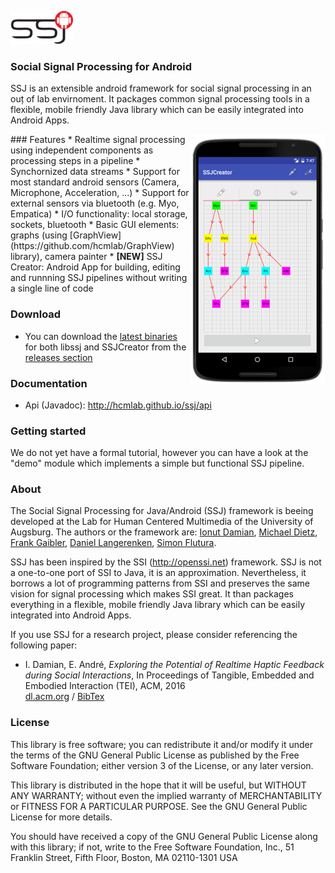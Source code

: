 ![Logo](/assets/logo_w100.png) 
### Social Signal Processing for Android

SSJ is an extensible android framework for social signal processing in an ouț of lab envirnoment. It packages common signal processing tools in a flexible, mobile friendly Java library which can be easily integrated into Android Apps.

<img align="right" src="/assets/screen_ssj_vsmall.png"/>
### Features
* Realtime signal processing using independent components as processing steps in a pipeline
* Synchornized data streams
* Support for most standard android sensors (Camera, Microphone, Acceleration, ...)
* Support for external sensors via bluetooth (e.g. Myo, Empatica)
* I/O functionality: local storage, sockets, bluetooth
* Basic GUI elements: graphs (using [GraphView](https://github.com/hcmlab/GraphView) library), camera painter
* <b>[NEW]</b> SSJ Creator: Android App for building, editing and runnning SSJ pipelines without writing a single line of code

### Download
* You can download the [latest binaries](../../releases/latest) for both libssj and SSJCreator from the [releases section](../../releases)

### Documentation
* Api (Javadoc): http://hcmlab.github.io/ssj/api

### Getting started
We do not yet have a formal tutorial, however you can have a look at the "demo" module which implements a simple but functional SSJ pipeline.

### About
The Social Signal Processing for Java/Android (SSJ) framework is beeing developed at the Lab for Human Centered Multimedia of the University of Augsburg. The authors or the framework are: <a href="https://www.informatik.uni-augsburg.de/lehrstuehle/hcm/staff/damian/">Ionut Damian</a>, <a href="https://www.informatik.uni-augsburg.de/lehrstuehle/hcm/staff/dietz/">Michael Dietz</a>, <a href="https://www.informatik.uni-augsburg.de/lehrstuehle/hcm/staff/_students/gaibler/">Frank Gaibler</a>, <a href="https://www.informatik.uni-augsburg.de/lehrstuehle/hcm/staff/_formerstudents/langerenken/">Daniel Langerenken</a>, <a href="https://www.informatik.uni-augsburg.de/lehrstuehle/hcm/staff/flutura/">Simon Flutura</a>.

SSJ has been inspired by the SSI (http://openssi.net) framework. SSJ is not a one-to-one port of SSI to Java, it is an approximation. Nevertheless, it borrows a lot of programming patterns from SSI and preserves the same vision for signal processing which makes SSI great. It than packages everything in a flexible, mobile friendly Java library which can be easily integrated into Android Apps.

If you use SSJ for a research project, please consider referencing the following paper:
<ul>
  <li>I. Damian, E. André, <i>Exploring the Potential of Realtime Haptic Feedback during Social Interactions</i>, In Proceedings of Tangible, Embedded and Embodied Interaction (TEI), ACM, 2016<br/>
  <a href="http://dl.acm.org/citation.cfm?id=2856519">dl.acm.org</a> / <a href="http://dl.acm.org/downformats.cfm?id=2856519&parent_id=2839462&expformat=bibtex">BibTex</a></li>
</ul>

### License
This library is free software; you can redistribute it and/or modify it under the terms of the GNU General Public License as published by the Free Software Foundation; either version 3 of the License, or any later version.

This library is distributed in the hope that it will be useful, but WITHOUT ANY WARRANTY; without even the implied warranty of MERCHANTABILITY or FITNESS FOR A PARTICULAR PURPOSE. See the GNU General Public License for more details.

You should have received a copy of the GNU General Public License along with this library; if not, write to the Free Software Foundation, Inc., 51 Franklin Street, Fifth Floor, Boston, MA  02110-1301  USA
